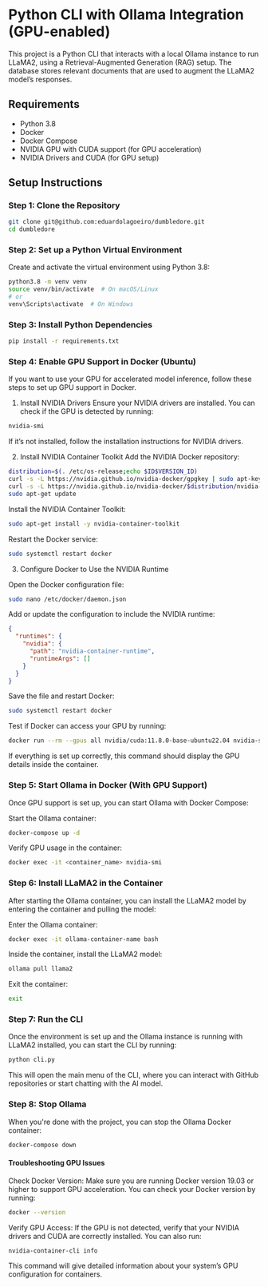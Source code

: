 # Python CLI with Ollama Integration (GPU-enabled)

This project is a Python CLI that interacts with a local Ollama instance to run LLaMA2, using a Retrieval-Augmented Generation (RAG) setup. The database stores relevant documents that are used to augment the LLaMA2 model’s responses.

## Requirements

- Python 3.8
- Docker
- Docker Compose
- NVIDIA GPU with CUDA support (for GPU acceleration)
- NVIDIA Drivers and CUDA (for GPU setup)

## Setup Instructions

### Step 1: Clone the Repository

```bash
git clone git@github.com:eduardolagoeiro/dumbledore.git
cd dumbledore
```

### Step 2: Set up a Python Virtual Environment

Create and activate the virtual environment using Python 3.8:

```bash
python3.8 -m venv venv
source venv/bin/activate  # On macOS/Linux
# or
venv\Scripts\activate  # On Windows
```

### Step 3: Install Python Dependencies

```bash
pip install -r requirements.txt
```

### Step 4: Enable GPU Support in Docker (Ubuntu)

If you want to use your GPU for accelerated model inference, follow these steps to set up GPU support in Docker.

1. Install NVIDIA Drivers
   Ensure your NVIDIA drivers are installed. You can check if the GPU is detected by running:

```bash
nvidia-smi
```

If it’s not installed, follow the installation instructions for NVIDIA drivers.

2. Install NVIDIA Container Toolkit
   Add the NVIDIA Docker repository:

```bash
distribution=$(. /etc/os-release;echo $ID$VERSION_ID)
curl -s -L https://nvidia.github.io/nvidia-docker/gpgkey | sudo apt-key add -
curl -s -L https://nvidia.github.io/nvidia-docker/$distribution/nvidia-docker.list | sudo tee /etc/apt/sources.list.d/nvidia-docker.list
sudo apt-get update
```

Install the NVIDIA Container Toolkit:

```bash
sudo apt-get install -y nvidia-container-toolkit
```

Restart the Docker service:

```bash
sudo systemctl restart docker
```

3. Configure Docker to Use the NVIDIA Runtime

Open the Docker configuration file:

```bash
sudo nano /etc/docker/daemon.json
```

Add or update the configuration to include the NVIDIA runtime:

```json
{
  "runtimes": {
    "nvidia": {
      "path": "nvidia-container-runtime",
      "runtimeArgs": []
    }
  }
}
```

Save the file and restart Docker:

```bash
sudo systemctl restart docker
```

Test if Docker can access your GPU by running:

```bash
docker run --rm --gpus all nvidia/cuda:11.8.0-base-ubuntu22.04 nvidia-smi
```

If everything is set up correctly, this command should display the GPU details inside the container.

### Step 5: Start Ollama in Docker (With GPU Support)

Once GPU support is set up, you can start Ollama with Docker Compose:

Start the Ollama container:

```bash
docker-compose up -d
```

Verify GPU usage in the container:

```bash
docker exec -it <container_name> nvidia-smi
```

### Step 6: Install LLaMA2 in the Container

After starting the Ollama container, you can install the LLaMA2 model by entering the container and pulling the model:

Enter the Ollama container:

```bash
docker exec -it ollama-container-name bash
```

Inside the container, install the LLaMA2 model:

```bash
ollama pull llama2
```

Exit the container:

```bash
exit
```

### Step 7: Run the CLI

Once the environment is set up and the Ollama instance is running with LLaMA2 installed, you can start the CLI by running:

```bash
python cli.py
```

This will open the main menu of the CLI, where you can interact with GitHub repositories or start chatting with the AI model.

### Step 8: Stop Ollama

When you're done with the project, you can stop the Ollama Docker container:

```bash
docker-compose down
```

#### Troubleshooting GPU Issues

Check Docker Version: Make sure you are running Docker version 19.03 or higher to support GPU acceleration. You can check your Docker version by running:

```bash
docker --version
```

Verify GPU Access: If the GPU is not detected, verify that your NVIDIA drivers and CUDA are correctly installed. You can also run:

```bash
nvidia-container-cli info
```

This command will give detailed information about your system’s GPU configuration for containers.
